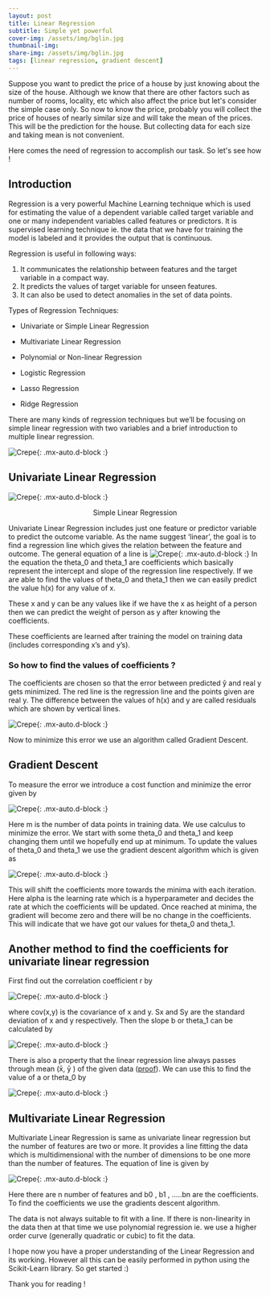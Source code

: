 ```yaml
---
layout: post
title: Linear Regression
subtitle: Simple yet powerful
cover-img: /assets/img/bglin.jpg
thumbnail-img: 
share-img: /assets/img/bglin.jpg
tags: [linear regression, gradient descent]
---
```

Suppose you want to predict the price of a house by just knowing about the size of the house. Although we know that there are other factors such as number of rooms, locality, etc which also affect the price but let's consider the simple case only. So now to know the price, probably you will collect the price of houses of nearly similar size and will take the mean of the prices. This will be the prediction for the house. But collecting data for each size and taking mean is not convenient. 

Here comes the need of regression to accomplish our task. So let's see how !

## Introduction

Regression is a very powerful Machine Learning technique which is used for estimating the value of a dependent variable called target variable and one or many independent variables called features or predictors. It is supervised learning technique ie. the data that we have for training the model is labeled and it provides the output that is continuous.

Regression is useful in following ways:
1. It communicates the relationship between features and the target variable in a compact way.<br/>
2. It predicts the values of target variable for unseen features.<br/>
3. It can also be used to detect anomalies in the set of data points.


Types of Regression Techniques:

+ Univariate or Simple Linear Regression

+ Multivariate Linear Regression

+ Polynomial or Non-linear Regression

+ Logistic Regression

+ Lasso Regression

+ Ridge Regression


There are many kinds of regression techniques but we’ll be focusing on simple linear regression with two variables and a brief introduction to multiple linear regression.


![Crepe](https://shivank1006.github.io/blog/assets/img/meme.png){: .mx-auto.d-block :}

## Univariate Linear Regression 

![Crepe](https://shivank1006.github.io/blog/assets/img/img1.png){: .mx-auto.d-block :}
<p align="center"> Simple Linear Regression</p>

Univariate Linear Regression includes just one feature or predictor variable to predict the outcome variable. As the name suggest ‘linear’, the goal is to find a regression line which gives the relation between the feature and outcome. The general equation of a line is
![Crepe](https://shivank1006.github.io/blog/assets/img/img2.png){: .mx-auto.d-block :}
In the equation the theta_0 and theta_1 are coefficients which basically represent the intercept and slope of the regression line respectively. If we are able to find the values of theta_0 and theta_1 then we can easily predict the value h(x) for any value of x.

These x and y can be any values like if we have the x as height of a person then we can predict the weight of person as y after knowing the coefficients. 
 
These coefficients are learned after training the model on training data (includes corresponding x’s and y’s). 

### So how to find the values of coefficients ?

The coefficients are chosen so that the error between predicted ŷ and real y gets minimized. The red line is the regression line and the points given are real y. The difference between the values of h(x) and y are called residuals which are shown by vertical lines.

![Crepe](https://shivank1006.github.io/blog/assets/img/image10.png){: .mx-auto.d-block :}

Now to minimize this error we use an algorithm called Gradient Descent.

## Gradient Descent 
To measure the error we introduce a cost function and minimize the error given by

![Crepe](https://shivank1006.github.io/blog/assets/img/image4.png){: .mx-auto.d-block :}

Here m is the number of data points in training data. We use calculus to minimize the error.  We start with some theta_0 and theta_1 and keep changing them until we hopefully end up at minimum. To update the values of theta_0 and theta_1 we use the gradient descent algorithm which is given as

![Crepe](https://shivank1006.github.io/blog/assets/img/image5.png){: .mx-auto.d-block :}

This will shift the coefficients more towards the minima with each iteration. Here alpha is the learning rate which is a hyperparameter and decides the rate at which the coefficients will be updated. Once reached at minima, the gradient will become zero and there will be no change in the coefficients. This will indicate that we have got our values for theta_0 and theta_1.

## Another method to find the coefficients for univariate linear regression

First find out the correlation coefficient r by 

![Crepe](https://shivank1006.github.io/blog/assets/img/image11.png){: .mx-auto.d-block :}

where cov(x,y) is the covariance of x and y. Sx and Sy are the standard deviation of x and y respectively. Then the slope b or theta_1 can be calculated by

![Crepe](https://shivank1006.github.io/blog/assets/img/image2.png){: .mx-auto.d-block :}

There is also a property that the linear regression line always passes through mean (x̄, ȳ ) of the given data ([proof](http://www.pmean.com/10/LeastSquares.html)). We can use this to find the value of a or theta_0 by 

![Crepe](https://shivank1006.github.io/blog/assets/img/image8.png){: .mx-auto.d-block :}

## Multivariate Linear Regression

Multivariate Linear Regression is same as univariate linear regression but the number of features are two or more. It provides a line fitting the data which is multidimensional with the number of dimensions to be one more than the number of features. The equation of line is given by

![Crepe](https://shivank1006.github.io/blog/assets/img/image3.png){: .mx-auto.d-block :}

Here there are n number of features and b0 , b1 , …..bn are the coefficients. To find the coefficients we use the gradients descent algorithm.

The data is not always suitable to fit with a line. If there is non-linearity in the data then at that time we use polynomial regression ie. we use a higher order curve (generally quadratic or cubic) to fit the data.

I hope now you have a proper understanding of the Linear Regression and its working. However all this can be easily performed in python using the Scikit-Learn library. So get started :)

Thank you for reading ! 
